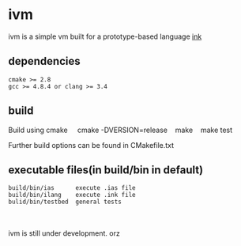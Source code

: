 # ivm
ivm is a simple vm built for a prototype-based language [ink](https://github.com/rod-lin/ink "ink")

## dependencies
    cmake >= 2.8
    gcc >= 4.8.4 or clang >= 3.4

## build
Build using cmake
 
    cmake -DVERSION=release
    make
    make test

Further build options can be found in CMakefile.txt

## executable files(in build/bin in default)

    build/bin/ias      execute .ias file
    build/bin/ilang    execute .ink file
    bulid/bin/testbed  general tests

<br><br>
ivm is still under development. orz
